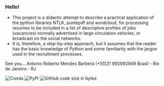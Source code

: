 ### Hello!
- This project is a didactic attempt to describe a practical application of the python libraries NTLK, pumbpdf and wordcloud, for processing resumes to be included in a list of descriptive profiles of jobs (vacancies) normally advertised in large circulation vehicles, or broadcast on the social networks.
- It is, therefore, a step-by-step approach, but it assumes that the reader has the basic knowledge of Python and some familiarity with the jargon used in the recruitment processes.

See you...
Antonio Roberto Mendes Barberá
(+55)21 992992949
Brasil - Rio de Janeiro - RJ

![Conda](https://img.shields.io/conda/v/conda-forge/python?color=%2301FFF3&label=conda&logo=ANACONDA&logoColor=%2301FFF3&style=plastic)
![PyPI](https://img.shields.io/pypi/v/nine?color=%2323B8F9%20&logo=PyPI&logoColor=%2323B8F9%20&style=plastic)
![GitHub code size in bytes](https://img.shields.io/github/languages/code-size/arbarbera/Curricula-Processing-Resumes?color=%23FFC300&logo=GITHUB&logoColor=%23FFC300&style=plastic)

